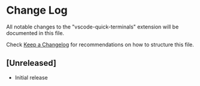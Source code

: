 # Change Log

All notable changes to the "vscode-quick-terminals" extension will be documented in this file.

Check [Keep a Changelog](http://keepachangelog.com/) for recommendations on how to structure this file.

## [Unreleased]

- Initial release